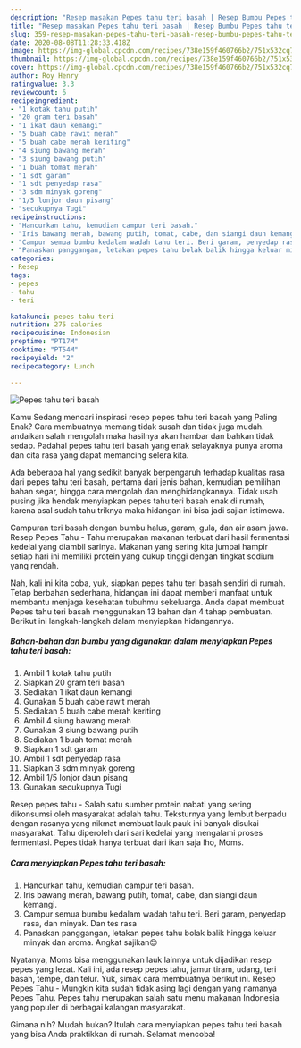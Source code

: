 ```yaml
---
description: "Resep masakan Pepes tahu teri basah | Resep Bumbu Pepes tahu teri basah Yang Sempurna"
title: "Resep masakan Pepes tahu teri basah | Resep Bumbu Pepes tahu teri basah Yang Sempurna"
slug: 359-resep-masakan-pepes-tahu-teri-basah-resep-bumbu-pepes-tahu-teri-basah-yang-sempurna
date: 2020-08-08T11:28:33.418Z
image: https://img-global.cpcdn.com/recipes/738e159f460766b2/751x532cq70/pepes-tahu-teri-basah-foto-resep-utama.jpg
thumbnail: https://img-global.cpcdn.com/recipes/738e159f460766b2/751x532cq70/pepes-tahu-teri-basah-foto-resep-utama.jpg
cover: https://img-global.cpcdn.com/recipes/738e159f460766b2/751x532cq70/pepes-tahu-teri-basah-foto-resep-utama.jpg
author: Roy Henry
ratingvalue: 3.3
reviewcount: 6
recipeingredient:
- "1 kotak tahu putih"
- "20 gram teri basah"
- "1 ikat daun kemangi"
- "5 buah cabe rawit merah"
- "5 buah cabe merah keriting"
- "4 siung bawang merah"
- "3 siung bawang putih"
- "1 buah tomat merah"
- "1 sdt garam"
- "1 sdt penyedap rasa"
- "3 sdm minyak goreng"
- "1/5 lonjor daun pisang"
- "secukupnya Tugi"
recipeinstructions:
- "Hancurkan tahu, kemudian campur teri basah."
- "Iris bawang merah, bawang putih, tomat, cabe, dan siangi daun kemangi."
- "Campur semua bumbu kedalam wadah tahu teri. Beri garam, penyedap rasa, dan minyak. Dan tes rasa"
- "Panaskan panggangan, letakan pepes tahu bolak balik hingga keluar minyak dan aroma. Angkat sajikan😊"
categories:
- Resep
tags:
- pepes
- tahu
- teri

katakunci: pepes tahu teri 
nutrition: 275 calories
recipecuisine: Indonesian
preptime: "PT17M"
cooktime: "PT54M"
recipeyield: "2"
recipecategory: Lunch

---
```



![Pepes tahu teri basah](https://img-global.cpcdn.com/recipes/738e159f460766b2/751x532cq70/pepes-tahu-teri-basah-foto-resep-utama.jpg)

Kamu Sedang mencari inspirasi resep pepes tahu teri basah yang Paling Enak? Cara membuatnya memang tidak susah dan tidak juga mudah. andaikan salah mengolah maka hasilnya akan hambar dan bahkan tidak sedap. Padahal pepes tahu teri basah yang enak selayaknya punya aroma dan cita rasa yang dapat memancing selera kita.

Ada beberapa hal yang sedikit banyak berpengaruh terhadap kualitas rasa dari pepes tahu teri basah, pertama dari jenis bahan, kemudian pemilihan bahan segar, hingga cara mengolah dan menghidangkannya. Tidak usah pusing jika hendak menyiapkan pepes tahu teri basah enak di rumah, karena asal sudah tahu triknya maka hidangan ini bisa jadi sajian istimewa.

Campuran teri basah dengan bumbu halus, garam, gula, dan air asam jawa. Resep Pepes Tahu - Tahu merupakan makanan terbuat dari hasil fermentasi kedelai yang diambil sarinya. Makanan yang sering kita jumpai hampir setiap hari ini memiliki protein yang cukup tinggi dengan tingkat sodium yang rendah.


Nah, kali ini kita coba, yuk, siapkan pepes tahu teri basah sendiri di rumah. Tetap berbahan sederhana, hidangan ini dapat memberi manfaat untuk membantu menjaga kesehatan tubuhmu sekeluarga. Anda dapat membuat Pepes tahu teri basah menggunakan 13 bahan dan 4 tahap pembuatan. Berikut ini langkah-langkah dalam menyiapkan hidangannya.

<!--inarticleads1-->

##### Bahan-bahan dan bumbu yang digunakan dalam menyiapkan Pepes tahu teri basah:

1. Ambil 1 kotak tahu putih
1. Siapkan 20 gram teri basah
1. Sediakan 1 ikat daun kemangi
1. Gunakan 5 buah cabe rawit merah
1. Sediakan 5 buah cabe merah keriting
1. Ambil 4 siung bawang merah
1. Gunakan 3 siung bawang putih
1. Sediakan 1 buah tomat merah
1. Siapkan 1 sdt garam
1. Ambil 1 sdt penyedap rasa
1. Siapkan 3 sdm minyak goreng
1. Ambil 1/5 lonjor daun pisang
1. Gunakan secukupnya Tugi


Resep pepes tahu - Salah satu sumber protein nabati yang sering dikonsumsi oleh masyarakat adalah tahu. Teksturnya yang lembut berpadu dengan rasanya yang nikmat membuat lauk pauk ini banyak disukai masyarakat. Tahu diperoleh dari sari kedelai yang mengalami proses fermentasi. Pepes tidak hanya terbuat dari ikan saja lho, Moms. 

<!--inarticleads2-->

##### Cara menyiapkan Pepes tahu teri basah:

1. Hancurkan tahu, kemudian campur teri basah.
1. Iris bawang merah, bawang putih, tomat, cabe, dan siangi daun kemangi.
1. Campur semua bumbu kedalam wadah tahu teri. Beri garam, penyedap rasa, dan minyak. Dan tes rasa
1. Panaskan panggangan, letakan pepes tahu bolak balik hingga keluar minyak dan aroma. Angkat sajikan😊


Nyatanya, Moms bisa menggunakan lauk lainnya untuk dijadikan resep pepes yang lezat. Kali ini, ada resep pepes tahu, jamur tiram, udang, teri basah, tempe, dan telur. Yuk, simak cara membuatnya berikut ini. Resep Pepes Tahu - Mungkin kita sudah tidak asing lagi dengan yang namanya Pepes Tahu. Pepes tahu merupakan salah satu menu makanan Indonesia yang populer di berbagai kalangan masyarakat. 

Gimana nih? Mudah bukan? Itulah cara menyiapkan pepes tahu teri basah yang bisa Anda praktikkan di rumah. Selamat mencoba!
